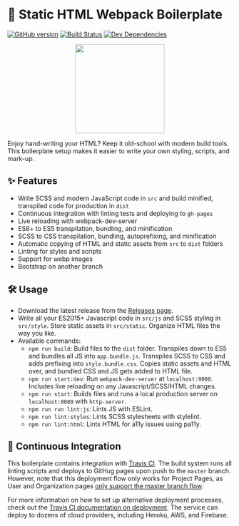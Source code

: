 # 🚀 Static HTML Webpack Boilerplate
[![GitHub version](https://badge.fury.io/gh/erickzhao%2Fstatic-html-webpack-boilerplate.svg)](https://badge.fury.io/gh/erickzhao%2Fstatic-html-webpack-boilerplate)
[![Build Status](https://api.travis-ci.org/erickzhao/static-html-webpack-boilerplate.svg?branch=master)](https://travis-ci.org/erickzhao/static-html-webpack-boilerplate)
[![Dev Dependencies](https://david-dm.org/erickzhao/static-html-webpack-boilerplate/dev-status.svg)](https://david-dm.org/erickzhao/static-html-webpack-boilerplate?type=dev)

<p align="center">
  <img width="200" height="200" src="https://i.imgur.com/y8m5pkQ.png">
</p>

Enjoy hand-writing your HTML? Keep it old-school with modern build tools. This boilerplate setup makes it easier to write your own styling, scripts, and mark-up.

## ✨ Features

- Write SCSS and modern JavaScript code in `src` and build minified, transpiled code for production in `dist`
- Continuous integration with linting tests and deploying to `gh-pages`
- Live reloading with webpack-dev-server
- ES6+ to ES5 transpilation, bundling, and minification
- SCSS to CSS transpilation, bundling, autoprefixing, and minification
- Automatic copying of HTML and static assets from `src` to `dist` folders
- Linting for styles and scripts
- Support for webp images
- Bootstrap on another branch

## 🛠 Usage

- Download the latest release from the [Releases page](https://github.com/erickzhao/static-html-webpack-boilerplate/releases).
- Write all your ES2015+ Javascript code in `src/js` and SCSS styling in `src/style`. Store static assets in `src/static`. Organize HTML files the way you like.
- Available commands:
  - `npm run build`: Build files to the `dist` folder. Transpiles down to ES5 and bundles all JS into `app.bundle.js`. Transpiles SCSS to CSS and adds prefixing into `style.bundle.css`. Copies static assets and HTML over, and bundled CSS and JS gets added to HTML file.
  - `npm run start:dev`: Run `webpack-dev-server` at `localhost:9000`. Includes live reloading on any Javascript/SCSS/HTML changes.
  - `npm run start`: Builds files and runs a local production server on `localhost:8080` with `http-server`.
  - `npm run run lint:js`: Lints JS with ESLint.
  - `npm run lint:styles`: Lints SCSS stylesheets with stylelint.
  - `npm run lint:html`: Lints HTML for a11y issues using pa11y.
  
## 🔄 Continuous Integration

This boilerplate contains integration with [Travis CI](https://travis-ci.org/). The build system runs all linting scripts and deploys to GitHug pages upon push to the `master` branch. However, note that this deployment flow only works for Project Pages, as User and Organization pages [only support the master branch flow](https://help.github.com/articles/user-organization-and-project-pages/).

For more information on how to set up alternative deployment processes, check out the [Travis CI documentation on deployment](https://docs.travis-ci.com/user/deployment). The service can deploy to dozens of cloud providers, including Heroku, AWS, and Firebase.
